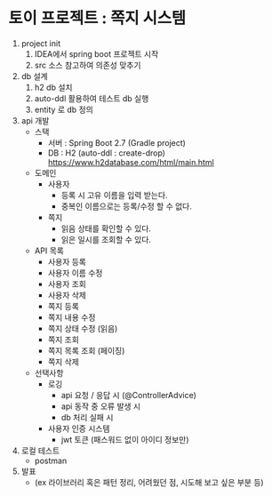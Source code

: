 # 토이 프로젝트 : 쪽지 시스템

1. project init
   1. IDEA에서 spring boot 프로젝트 시작
   2. src 소스 참고하여 의존성 맞추기
2. db 설계
   1. h2 db 설치
   2. auto-ddl 활용하여 테스트 db 실행
   3. entity 로 db 정의
3. api 개발
   - 스택
      - 서버 : Spring Boot 2.7 (Gradle project)
      - DB : H2 (auto-ddl : create-drop)\
        https://www.h2database.com/html/main.html
   - 도메인
      - 사용자
         - 등록 시 고유 이름을 입력 받는다.
         - 중복인 이름으로는 등록/수정 할 수 없다.
      - 쪽지
         - 읽음 상태를 확인할 수 있다.
         - 읽은 일시를 조회할 수 있다.
   - API 목록
      - 사용자 등록
      - 사용자 이름 수정
      - 사용자 조회
      - 사용자 삭제
      - 쪽지 등록
      - 쪽지 내용 수정
      - 쪽지 상태 수정 (읽음)
      - 쪽지 조회
      - 쪽지 목록 조회 (페이징)
      - 쪽지 삭제
   - 선택사항
     - 로깅
       - api 요청 / 응답 시 (@ControllerAdvice)
       - api 동작 중 오류 발생 시
       - db 처리 실패 시
     - 사용자 인증 시스템
       - jwt 토큰 (패스워드 없이 아이디 정보만)
4. 로컬 테스트
   - postman
5. 발표
   - (ex 라이브러리 혹은 패턴 정리, 어려웠던 점, 시도해 보고 싶은 부분 등)